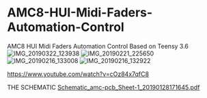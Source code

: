 # AMC8-HUI-Midi-Faders-Automation-Control
AMC8 HUI Midi Faders Automation Control Based on Teensy 3.6
![IMG_20190322_123938](https://user-images.githubusercontent.com/46358802/230737191-3bee2f8a-d589-406b-8187-3214008ae530.jpg)
![IMG_20190221_225650](https://user-images.githubusercontent.com/46358802/230737263-90e74322-e1af-488b-a83a-4b2b8901d427.png)
![IMG_20190216_133008](https://user-images.githubusercontent.com/46358802/230737297-7f62f3d3-23c2-49f6-bc46-e150a55c31a9.jpg)
![IMG_20190216_132922](https://user-images.githubusercontent.com/46358802/230737309-fb069ae3-503b-43fe-a622-a061ec4a62ac.jpg)

https://www.youtube.com/watch?v=cOz84x7qfC8

THE SCHEMATIC
[Schematic_amc-pcb_Sheet-1_20190128171645.pdf](https://github.com/Rotabox/AMC8-HUI-Midi-Faders-Automation-Control/files/11183896/Schematic_amc-pcb_Sheet-1_20190128171645.pdf)
